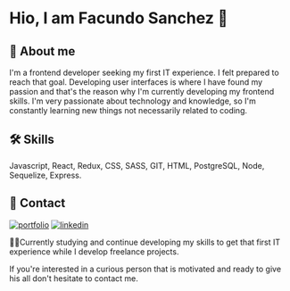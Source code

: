 
# Hio, I am Facundo Sanchez 👋

## 🚀 About me
I'm a frontend developer seeking my first IT experience. I felt prepared to reach that goal.
Developing user interfaces is where I have found my passion and that's the reason why I'm currently developing my frontend skills. 
I'm very passionate about technology and knowledge, so I'm constantly learning new things not necessarily related to coding.


## 🛠 Skills
Javascript, React, Redux, CSS, SASS, GIT, HTML, PostgreSQL, Node, Sequelize, Express.


## 🔗 Contact
[![portfolio](https://img.shields.io/badge/my_portfolio-000?style=for-the-badge&logo=ko-fi&logoColor=white)](https://portfolio-sanchezzfacu.vercel.app/)
[![linkedin](https://img.shields.io/badge/linkedin-0A66C2?style=for-the-badge&logo=linkedin&logoColor=white)](https://www.linkedin.com/in/sanchezzfacu/)


👩‍💻Currently studying and continue developing my skills to get that first IT experience while I develop freelance projects.

If you're interested in a curious person that is motivated and ready to give his all don't hesitate to contact me.
